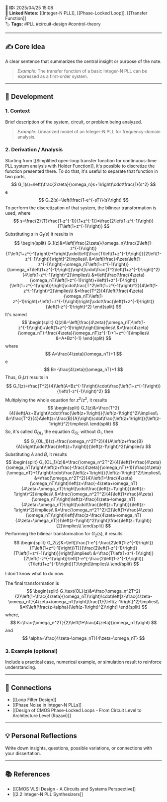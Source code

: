 📌 **ID:** 2025/04/25 15:08  
🔗 **Linked Notes:** [[Integer-N PLL]], [[Phase-Locked Loop]], [[Transfer Function]]  
🏷️ **Tags:** #PLL #circuit-design #control-theory

---

## ✍️ Core Idea  
A clear sentence that summarizes the central insight or purpose of the note.  
> *Example:* The transfer function of a basic Integer-N PLL can be expressed as a first-order system.

---

## 🧩 Development

### 1. Context  
Brief description of the system, circuit, or problem being analyzed.  
> *Example:* Linearized model of an Integer-N PLL for frequency-domain analysis.

### 2. Derivation / Analysis  
Starting from [[Simplified open-loop transfer function for continuous-time PLL system analysis with Holder Function]], it's possible to discretize the function presented there. To do that, it's useful to separate that function in two parts,
$$
G_1(s)=\left(\frac{2\zeta}{\omega_n}s+1\right)\cdot\frac{1}{s^2}
$$
e
$$
G_2(s)=\left(\frac{1-e^{-sT}}{s}\right)
$$
To perform the discretization of that system, the bilinear transformation is used, where
$$
s=\frac{2}{T}\frac{1-z^{-1}}{1+z^{-1}}=\frac{2\left(1-z^{-1}\right)}{T\left(1+z^{-1}\right)}
$$
Substituting $s$ in $G_1(s)$ it results in
$$
\begin{split}
G_1(z)&=\left[\frac{2\zeta}{\omega_n}\frac{2\left(1-z^{-1}\right)}{T\left(1+z^{-1}\right)}+1\right]\cdot\left[\frac{T\left(1+z^{-1}\right)}{2\left(1-z^{-1}\right)}\right]^2\implies\\
&=\left[\frac{4\zeta\left(1-z^{-1}\right)+\omega_nT\left(1+z^{-1}\right)}{\omega_nT\left(1+z^{-1}\right)}\right]\cdot\frac{T^2\left(1+z^{-1}\right)^2}{4\left(1-z^{-1}\right)^2}\implies\\
&=\left[\frac{\frac{4\zeta}{\omega_nT}\left(1-z^{-1}\right)+\left(1+z^{-1}\right)}{\left(1+z^{-1}\right)}\right]\cdot\frac{T^2\left(1+z^{-1}\right)^2}{4\left(1-z^{-1}\right)^2}\implies\\
&=\frac{T^2}{4}\left[\frac{4\zeta}{\omega_nT}\left(1-z^{-1}\right)+\left(1+z^{-1}\right)\right]\cdot\frac{\left(1+z^{-1}\right)}{\left(1-z^{-1}\right)^2}
\end{split}
$$
It's named
$$
\begin{split}
Q(z)&=\left[\frac{4\zeta}{\omega_nT}\left(1-z^{-1}\right)+\left(1+z^{-1}\right)\right]\implies\\
&=\frac{4\zeta}{\omega_nT}-\frac{4\zeta}{\omega_nT}z^{-1}+1+z^{-1}\implies\\
&=A+Bz^{-1}
\end{split}
$$
where
$$
A=\frac{4\zeta}{\omega_nT}+1
$$
e
$$
B=-\frac{4\zeta}{\omega_nT}+1
$$
Thus, $G_1(z)$ results in
$$
G_1(z)=\frac{T^2}{4}\left(A+Bz^{-1}\right)\cdot\frac{\left(1+z^{-1}\right)}{\left(1-z^{-1}\right)^2}
$$
Multiplying the whole equation for $z^2/z^2$, it results
$$
\begin{split}
G_1(z)&=\frac{T^2}{4}\left(Az+B\right)\cdot\frac{\left(z+1\right)}{\left(z-1\right)^2}\implies\\
&=\frac{T^2}{4}A\left(z+\frac{B}{A}\right)\cdot\frac{\left(z+1\right)}{\left(z-1\right)^2}\implies\\
\end{split}
$$
So, it's called $G_{OL_1}$ the equation $G_{OL}$ without $G_1$, then
$$
G_{OL_1}(z)=\frac{\omega_n^2T^2}{4}A\left(z+\frac{B}{A}\right)\cdot\frac{\left(z+1\right)}{\left(z-1\right)^2}\implies\\
$$
Substituting $A$ and $B$, it results
$$
\begin{split}
G_{OL_1}(z)&=\frac{\omega_n^2T^2}{4}\left(1+\frac{4\zeta}{\omega_nT}\right)\left(z+\frac{-\frac{4\zeta}{\omega_nT}+1}{\frac{4\zeta}{\omega_nT}+1}\right)\cdot\frac{\left(z+1\right)}{\left(z-1\right)^2}\implies\\
&=\frac{\omega_n^2T^2}{4}\left(1+\frac{4\zeta}{\omega_nT}\right)\left(z+\frac{-4\zeta+\omega_nT}{4\zeta+\omega_nT}\right)\cdot\frac{\left(z+1\right)}{\left(z-1\right)^2}\implies\\
&=\frac{\omega_n^2T^2}{4}\left(1+\frac{4\zeta}{\omega_nT}\right)\left(z-\frac{4\zeta-\omega_nT}{4\zeta+\omega_nT}\right)\cdot\frac{\left(z+1\right)}{\left(z-1\right)^2}\implies\\
&=\frac{\omega_n^2T^2}{2}\left(1+\frac{4\zeta}{\omega_nT}\right)\left[\frac{z-\frac{4\zeta-\omega_nT}{4\zeta+\omega_nT}}{\left(z-1\right)^2}\right]\frac{\left(z+1\right)}{2}\implies\\
\end{split}
$$
Performing the bilinear transformation for $G_2(s)$, it results
$$
\begin{split}
G_2(z)&=\left[\frac{1-e^{-\frac{2\left(1-z^{-1}\right)}{T\left(1+z^{-1}\right)}T}}{\frac{2\left(1-z^{-1}\right)}{T\left(1+z^{-1}\right)}}\right]\implies\\
&=\frac{T\left(1+z^{-1}\right)}{2\left(1-z^{-1}\right)}\left[1-e^{-\frac{2\left(1-z^{-1}\right)}{T\left(1+z^{-1}\right)}T}\right]\implies\\
\end{split}
$$

I don't know what to do now.









The final transformation is
$$
\begin{split}
G_\text{OL}(z)&=\frac{\omega_n^2T^2}{2}\left(1+\frac{4\zeta}{\omega_nT}\right)\cdot\left[z-\frac{4\zeta-\omega_nT}{4\zeta+\omega_nT}\right]\frac{1}{\left(z-1\right)^2}\implies\\
&=K\left[\frac{z-\alpha}{\left(z-1\right)^2}\right]
\end{split}
$$
where,
$$
K=\frac{\omega_n^2T}{2}\left(1+\frac{4\zeta}{\omega_nT}\right)
$$
and
$$
\alpha=\frac{4\zeta-\omega_nT}{4\zeta+\omega_nT}
$$









### 3. Example (optional)  
Include a practical case, numerical example, or simulation result to reinforce understanding.

---

## 🔁 Connections  
- [[Loop Filter Design]]  
- [[Phase Noise in Integer-N PLLs]]  
- [[Design of CMOS Phase-Locked Loops - From Circuit Level to Architecture Level (Razavi)]]

---

## 💡 Personal Reflections  
Write down insights, questions, possible variations, or connections with your dissertation.

---

## 📚 References  
- [[CMOS VLSI Design - A Circuits and Systems Perspective]]
- [[2.2 Integer-N PLL Synthesizers]] 
